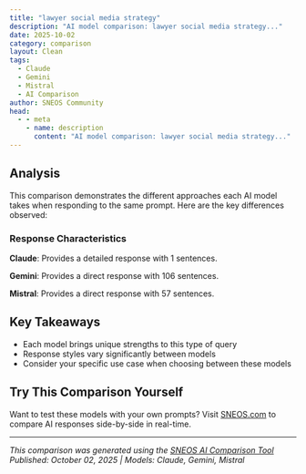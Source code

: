 ```yaml
---
title: "lawyer social media strategy"
description: "AI model comparison: lawyer social media strategy..."
date: 2025-10-02
category: comparison
layout: Clean
tags:
  - Claude
  - Gemini
  - Mistral
  - AI Comparison
author: SNEOS Community
head:
  - - meta
    - name: description
      content: "AI model comparison: lawyer social media strategy..."
---
```


<ChatComparison
  title="lawyer social media strategy"
  prompt="lawyer social media strategy"
  :responses='{
    "Claude": "# Lawyer Social Media Strategy Guide\n\n## Platform Selection\n\n**LinkedIn (Essential)**\n- Professional networking hub\n- Share legal insights and thought leadership\n- Connect with other attorneys, clients, and referral sources\n- Post case studies and industry updates\n\n**Facebook**\n- Broader audience reach\n- Community engagement and local presence\n- Share firm news and achievements\n- Educational content for general public\n\n**Twitter/X**\n- Real-time legal commentary\n- Industry news sharing\n- Engage in legal discussions\n- Build thought leadership\n\n**YouTube**\n- Educational legal content\n- FAQ videos\n- Firm introductions\n- Webinar recordings\n\n## Content Strategy\n\n### Educational Content (70%)\n- Explain legal concepts in plain language\n- FAQ videos addressing common questions\n- Legal tips and preventative advice\n- Industry updates and law changes\n- Case study insights (maintaining confidentiality)\n\n### Firm/Personal Branding (20%)\n- Behind-the-scenes content\n- Team introductions\n- Community involvement\n- Awards and recognitions\n- Speaking engagements\n\n### Engagement Content (10%)\n- Industry polls and questions\n- Current events commentary\n- Networking posts\n- Congratulating colleagues\n\n## Best Practices\n\n### Compliance \u0026 Ethics\n- Follow state bar advertising rules\n- Include required disclaimers\n- Maintain client confidentiality\n- Avoid creating attorney-client relationships online\n- Review content for accuracy\n\n### Professional Tone\n- Maintain credibility and expertise\n- Use clear, accessible language\n- Be helpful, not salesy\n- Show personality while staying professional\n\n### Consistency\n- Post regularly (3-5 times per week)\n- Maintain consistent brand voice\n- Use professional headshots and branding\n- Respond promptly to comments and messages\n\n## Content Ideas by Practice Area\n\n**Personal Injury**\n- Safety tips and accident prevention\n- Insurance claim guidance\n- Legal rights after accidents\n\n**Family Law**\n- Divorce process explanations\n- Child custody guidelines\n- Estate planning basics\n\n**Business Law**\n- Contract basics\n- Business formation guidance\n- Employment law updates\n\n**Real Estate**\n- Homebuying legal tips\n- Property law explanations\n- Market trend analysis\n\n## Engagement Tactics\n\n- Respond to comments within 24 hours\n- Share and comment on others\u0027 content\n- Use relevant hashtags (#LegalAdvice #Attorney)\n- Tag relevant organizations and colleagues\n- Participate in legal Twitter chats\n- Host live Q\u0026A sessions\n\n## Measuring Success\n\n**Key Metrics:**\n- Follower growth\n- Engagement rates\n- Website traffic from social media\n- Lead generation/inquiries\n- Brand mention tracking\n- Content reach and impressions\n\n## Common Mistakes to Avoid\n\n- Overly promotional content\n- Ignoring ethical guidelines\n- Inconsistent posting\n- Not engaging with audience\n- Sharing confidential information\n- Poor quality images/videos\n- Controversial political statements\n\nWould you like me to elaborate on any specific aspect of lawyer social media strategy, such as content calendars, specific platform tactics, or compliance considerations?",
    "Gemini": "Okay, let\u0027s craft a social media strategy for lawyers. This is a nuanced area, requiring a balance between professional decorum, ethical considerations, and effective marketing.\n\n**I. Core Principles \u0026 Goals**\n\nBefore diving into tactics, establish the foundation:\n\n*   **Ethical Compliance:**  *Crucially*, any social media activity must adhere to your jurisdiction\u0027s rules of professional conduct for lawyers.  This includes rules about advertising, solicitation, confidentiality, and creating false or misleading impressions.  **Consult your state bar\u0027s ethics opinions on social media.**  What\u0027s allowed in one state might be prohibited in another.\n*   **Target Audience:** Who are you trying to reach? Potential clients? Referral sources (other lawyers, doctors, accountants)?  Different audiences require different content and approaches.\n*   **Brand Voice \u0026 Tone:**  Professional, authoritative, approachable, empathetic?  Choose a voice that reflects your personality and the image you want to project. Avoid legalese whenever possible.\n*   **Clear Goals:**\n    *   **Brand Awareness:** Increase visibility and recognition in your target market.\n    *   **Lead Generation:** Attract potential clients who need your services.\n    *   **Thought Leadership:** Position yourself as an expert in your field.\n    *   **Relationship Building:** Connect with other professionals and potential referral sources.\n    *   **Client Education:** Inform the public about legal issues.\n    *   **Recruiting:** Attract talented staff.\n*   **Measurement \u0026 Analysis:**  How will you track your progress and measure success? (e.g., website traffic, engagement rates, lead generation).\n\n**II. Platform Selection**\n\n*   **LinkedIn:**  Essential for professional networking, thought leadership, and B2B connections.\n*   **Facebook:** Good for reaching a broader audience, community engagement, and potentially client education.  Be cautious about sharing legal advice.\n*   **Twitter:** Useful for quick updates, news commentary, and engaging with legal trends.  Keep it professional.\n*   **Instagram:**  Can be effective for visually appealing content (e.g., infographics, behind-the-scenes glimpses of your firm, quotes, or short videos).  Consider if your target audience is active on Instagram.\n*   **YouTube:**  Excellent for creating informative videos, explaining legal concepts, answering FAQs, or sharing client testimonials (with consent).\n*   **TikTok:** Use with extreme caution. It may not be suitable, as it has a more informal userbase.\n\n**III. Content Strategy**\n\n*   **Educational Content:**\n    *   Blog posts or articles summarizing recent legal developments in your practice area.\n    *   \u0022Ask a Lawyer\u0022 Q\u0026A sessions (general information only, no specific legal advice).\n    *   Infographics explaining complex legal concepts.\n    *   Videos answering frequently asked questions.\n    *   Guides or checklists on relevant legal topics (e.g., \u0022What to do after a car accident\u0022).\n    *   Webinars on relevant legal topics.\n*   **Behind-the-Scenes Content:**\n    *   Photos or videos of your office or team (professional and welcoming).\n    *   Share team achievements and awards.\n    *   Showcase your firm\u0027s involvement in the community.\n*   **Client Success Stories:** (With explicit client consent and careful redaction of confidential information).  Focus on the positive outcome and the client\u0027s experience.\n*   **News \u0026 Commentary:**\n    *   Share relevant legal news articles with your own analysis.\n    *   Comment on current events from a legal perspective (avoiding controversial political statements).\n*   **Engaging Questions \u0026 Polls:**\n    *   Ask your audience about their legal concerns.\n    *   Run polls on relevant legal topics.\n*   **Events \u0026 Announcements:**\n    *   Promote upcoming webinars, seminars, or community events.\n    *   Announce new hires, awards, or firm milestones.\n\n**IV. Best Practices \u0026 Tactics**\n\n*   **Create a Social Media Calendar:** Plan your content in advance to ensure consistency.\n*   **Use High-Quality Visuals:**  Invest in professional photos and graphics.\n*   **Write Compelling Captions:**  Keep them concise, engaging, and relevant to your audience.\n*   **Use Relevant Hashtags:**  Research popular hashtags in your industry and use them strategically.\n*   **Engage with Your Audience:**  Respond to comments and messages promptly.\n*   **Run Social Media Ads:**  Consider paid advertising to reach a wider audience.  Target your ads carefully based on demographics, interests, and location.\n*   **Cross-Promote Your Content:**  Share your social media posts on your website and other platforms.\n*   **Monitor Your Analytics:** Track your progress and make adjustments to your strategy as needed.\n*   **Use a Social Media Management Tool:** Tools like Hootsuite, Buffer, or Sprout Social can help you schedule posts, track analytics, and manage multiple accounts.\n*   **Consistency is Key:** Post regularly to keep your audience engaged.\n\n**V. Important Considerations \u0026 Cautions**\n\n*   **Confidentiality:** Never disclose confidential client information on social media.\n*   **Legal Advice:**  Avoid providing specific legal advice online.  Make it clear that any information you share is for general informational purposes only and should not be considered a substitute for legal counsel.  Use a disclaimer: \u0022This is for educational purposes only and does not constitute legal advice. Consult with an attorney for advice on your specific situation.\u0022\n*   **Advertising Rules:**  Be aware of your jurisdiction\u0027s advertising rules for lawyers.  This may include rules about testimonials, guarantees, and claims of expertise.\n*   **Solicitation:**  Avoid direct solicitation of clients on social media.\n*   **Negative Reviews:**  Develop a plan for handling negative reviews.  Respond professionally and address the concerns raised, but avoid disclosing confidential information.\n*   **Employee Social Media Policies:**  Create a social media policy for your firm that outlines guidelines for employee conduct online.\n*   **Security:** Protect your social media accounts with strong passwords and enable two-factor authentication.\n*   **Image Rights:**  Ensure you have the rights to use any images or videos you post.\n*   **HIPAA Compliance (if applicable):** If you handle medical information, ensure compliance with HIPAA regulations regarding patient privacy.  This may significantly restrict what you can share.\n*   **Stay Updated:** Social media platforms and best practices are constantly evolving. Stay informed about the latest trends and algorithm changes.\n\n**VI. Example Content Ideas (Specific to Practice Areas)**\n\n*   **Personal Injury:**\n    *   \u00225 Things to Do After a Car Accident\u0022 (blog post)\n    *   Infographic: \u0022Common Causes of Slip and Fall Accidents\u0022\n    *   Video: \u0022What is Negligence?\u0022\n    *   Client Story:  \u0022How We Helped [Client Name] Recover After a Serious Injury\u0022 (with consent)\n*   **Family Law:**\n    *   \u0022Understanding Child Custody Laws in [Your State]\u0022 (blog post)\n    *   Video: \u0022What to Expect During a Divorce Mediation\u0022\n    *   Guide: \u0022How to Prepare for a Child Support Hearing\u0022\n    *   Poll: \u0022What are your biggest concerns about divorce?\u0022\n*   **Business Law:**\n    *   \u0022Choosing the Right Business Structure: LLC vs. Corporation\u0022 (blog post)\n    *   Infographic: \u0022Key Provisions of a Commercial Lease Agreement\u0022\n    *   Webinar: \u0022Protecting Your Intellectual Property\u0022\n    *   News Commentary:  Analysis of a recent court decision affecting businesses in your area.\n*   **Criminal Defense:**\n    *   \u0022Understanding Your Rights During a Police Stop\u0022 (blog post)\n    *   Video: \u0022What is Probable Cause?\u0022\n    *   FAQ: \u0022What to do if you are arrested.\u0022\n*   **Estate Planning:**\n    *   \u0022The Importance of Having a Will\u0022 (blog post)\n    *   Video: \u0022What is a Trust?\u0022\n    *   Guide: \u0022How to Choose a Power of Attorney.\u0022\n\n**VII. Tracking \u0026 Measurement**\n\n*   **Website Traffic:**  Use Google Analytics to track how much traffic your social media efforts are driving to your website.\n*   **Engagement Rate:**  Measure the number of likes, comments, shares, and clicks your posts receive.\n*   **Reach:** Track the number of people who see your posts.\n*   **Lead Generation:**  Monitor the number of inquiries, phone calls, and form submissions you receive from social media.\n*   **Conversion Rate:**  Track the percentage of leads that convert into clients.\n*   **Social Listening:**  Monitor social media for mentions of your firm, your competitors, or relevant legal topics.\n\n**Key Takeaway:**  A successful social media strategy for lawyers requires careful planning, consistent execution, and a commitment to ethical conduct.  By focusing on providing valuable content, engaging with your audience, and measuring your results, you can use social media to build your brand, generate leads, and establish yourself as a thought leader in your field.  **Always prioritize ethical considerations and compliance with your state bar\u0027s rules.**\n",
    "Mistral": "Creating a social media strategy for a lawyer or law firm involves several key steps to ensure effective communication, engagement, and professionalism. Here\u2019s a comprehensive guide to help you develop a successful strategy:\n\n### 1. Define Your Goals\n- **Brand Awareness:** Increase visibility and recognition.\n- **Client Engagement:** Build relationships with current and potential clients.\n- **Thought Leadership:** Establish yourself as an authority in your field.\n- **Lead Generation:** Attract new clients through valuable content.\n\n### 2. Identify Your Target Audience\n- **Demographics:** Age, location, occupation, etc.\n- **Psychographics:** Interests, values, lifestyle, etc.\n- **Client Personas:** Create detailed profiles of your ideal clients.\n\n### 3. Choose the Right Platforms\n- **LinkedIn:** Professional networking and thought leadership.\n- **Facebook:** Community engagement and client testimonials.\n- **Twitter:** Real-time updates and industry news.\n- **Instagram:** Visual content and behind-the-scenes looks.\n- **YouTube:** Educational videos and webinars.\n- **TikTok:** Short, engaging videos for a younger audience.\n\n### 4. Develop a Content Strategy\n- **Educational Content:** Blogs, articles, videos, and infographics on legal topics.\n- **Client Success Stories:** Testimonials and case studies.\n- **Industry News:** Updates on legal developments and trends.\n- **Behind-the-Scenes:** Photos and videos of your team and office.\n- **Engagement Posts:** Polls, Q\u0026As, and live sessions.\n\n### 5. Create a Content Calendar\n- **Frequency:** Determine how often you will post on each platform.\n- **Timing:** Identify the best times to post based on your audience\u2019s behavior.\n- **Themes:** Plan themed content for different days (e.g., \u201CLegal Tip Tuesday\u201D).\n\n### 6. Engage with Your Audience\n- **Respond to Comments:** Engage with followers by responding to their comments and messages.\n- **Ask Questions:** Encourage interaction by asking questions and seeking feedback.\n- **Share User-Generated Content:** Highlight client testimonials and success stories.\n\n### 7. Monitor and Analyze Performance\n- **Analytics Tools:** Use platform-specific analytics tools to track performance.\n- **Key Metrics:** Focus on engagement rates, follower growth, and website traffic.\n- **Adjustments:** Regularly review and adjust your strategy based on performance data.\n\n### 8. Ensure Compliance and Ethics\n- **Professional Conduct:** Adhere to ethical guidelines and professional standards.\n- **Confidentiality:** Avoid sharing confidential client information.\n- **Disclaimers:** Include disclaimers to clarify that content is not legal advice.\n\n### 9. Leverage Paid Advertising\n- **Targeted Ads:** Use paid advertising to reach a broader audience.\n- **Retargeting:** Implement retargeting campaigns to re-engage previous visitors.\n- **Budget:** Allocate a budget for social media advertising.\n\n### 10. Collaborate and Network\n- **Influencers:** Collaborate with legal influencers and industry experts.\n- **Partnerships:** Partner with other professionals and organizations.\n- **Events:** Promote and participate in legal events and webinars.\n\n### 11. Crisis Management Plan\n- **Preparedness:** Have a plan in place for handling negative comments or crises.\n- **Response:** Respond promptly and professionally to any issues that arise.\n\n### 12. Continuous Learning and Improvement\n- **Stay Updated:** Keep up with the latest social media trends and best practices.\n- **Feedback:** Seek feedback from your audience and colleagues.\n- **Training:** Invest in training and development for your social media team.\n\nBy following these steps, you can create a robust social media strategy that enhances your professional reputation, engages your audience, and drives business growth."
  }'
  published-date="00:34"
/>

## Analysis

This comparison demonstrates the different approaches each AI model takes when responding to the same prompt. Here are the key differences observed:

### Response Characteristics

**Claude**: Provides a detailed response with 1 sentences. 

**Gemini**: Provides a direct response with 106 sentences. 

**Mistral**: Provides a direct response with 57 sentences. 

## Key Takeaways

- Each model brings unique strengths to this type of query
- Response styles vary significantly between models
- Consider your specific use case when choosing between these models

## Try This Comparison Yourself

Want to test these models with your own prompts? Visit [SNEOS.com](https://sneos.com) to compare AI responses side-by-side in real-time.

---

*This comparison was generated using the [SNEOS AI Comparison Tool](https://sneos.com)*
*Published: October 02, 2025 | Models: Claude, Gemini, Mistral*
